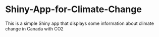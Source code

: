 # Shiny-App-for-Climate-Change
This is a simple Shiny app that displays some information about climate change in Canada with CO2
